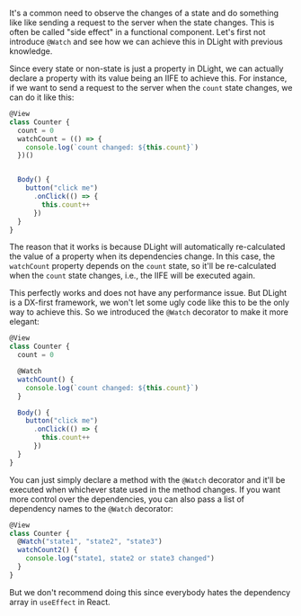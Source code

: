 It's a common need to observe the changes of a state and do something like like sending a request to the server when the state changes. This is often be called "side effect" in a functional component. Let's first not introduce `@Watch` and see how we can achieve this in DLight with previous knowledge.

Since every state or non-state is just a property in DLight, we can actually declare a property with its value being an IIFE to achieve this. For instance, if we want to send a request to the server when the `count` state changes, we can do it like this:

```js
@View
class Counter {
  count = 0
  watchCount = (() => {
    console.log(`count changed: ${this.count}`)
  })()


  Body() {
    button("click me")
      .onClick(() => {
        this.count++
      })
  }
}

```

The reason that it works is because DLight will automatically re-calculated the value of a property when its dependencies change. In this case, the `watchCount` property depends on the `count` state, so it'll be re-calculated when the `count` state changes, i.e., the IIFE will be executed again.

This perfectly works and does not have any performance issue. But DLight is a DX-first framework, we won't let some ugly code like this to be the only way to achieve this. So we introduced the `@Watch` decorator to make it more elegant:

```js
@View
class Counter {
  count = 0

  @Watch
  watchCount() {
    console.log(`count changed: ${this.count}`)
  }

  Body() {
    button("click me")
      .onClick(() => {
        this.count++
      })
  }
}
```

You can just simply declare a method with the `@Watch` decorator and it'll be executed when whichever state used in the method changes. If you want more control over the dependencies, you can also pass a list of dependency names to the `@Watch` decorator:

```js
@View
class Counter {
  @Watch("state1", "state2", "state3")
  watchCount2() {
    console.log("state1, state2 or state3 changed")
  }
}
```

But we don't recommend doing this since everybody hates the dependency array in `useEffect` in React. 
